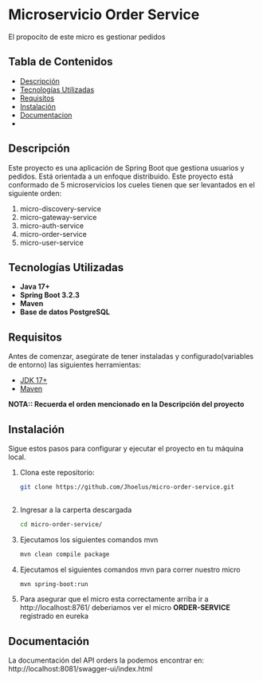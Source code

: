 # Microservicio Order Service

El propocito de este micro es gestionar pedidos

## Tabla de Contenidos

- [Descripción](#descripción)
- [Tecnologías Utilizadas](#tecnologías-utilizadas)
- [Requisitos](#requisitos)
- [Instalación](#instalación)
- [Documentacion](#Documentacion)
- 
## Descripción

Este proyecto es una aplicación de Spring Boot que gestiona usuarios y pedidos.
Está orientada a un enfoque distribuido. 
Este proyecto está conformado de 5 microservicios los cueles tienen 
que ser levantados en el siguiente orden:
1. micro-discovery-service
2. micro-gateway-service
3. micro-auth-service
4. micro-order-service
5. micro-user-service

## Tecnologías Utilizadas

- **Java 17+**
- **Spring Boot 3.2.3**
- **Maven**
- **Base de datos PostgreSQL**

## Requisitos

Antes de comenzar, asegúrate de tener instaladas y configurado(variables de entorno) las siguientes herramientas:

- [JDK 17+](https://www.oracle.com/java/technologies/javase/jdk17-archive-downloads.html)
- [Maven](https://maven.apache.org/)

**NOTA:: Recuerda el orden mencionado en la Descripción del proyecto**

## Instalación

Sigue estos pasos para configurar y ejecutar el proyecto en tu máquina local.

1. Clona este repositorio:

   ```bash
   git clone https://github.com/Jhoelus/micro-order-service.git
    
2. Ingresar a la carperta descargada
    ```bash
    cd micro-order-service/
   
3. Ejecutamos los siguientes comandos mvn
    ```bash
    mvn clean compile package

4. Ejecutamos el siguientes comandos mvn para correr nuestro micro
    ```bash
    mvn spring-boot:run 

5. Para asegurar que el micro esta correctamente arriba ir a http://localhost:8761/
   deberiamos ver el micro **ORDER-SERVICE** registrado en eureka

## Documentación
La documentación del API orders la podemos encontrar en:
   http://localhost:8081/swagger-ui/index.html


